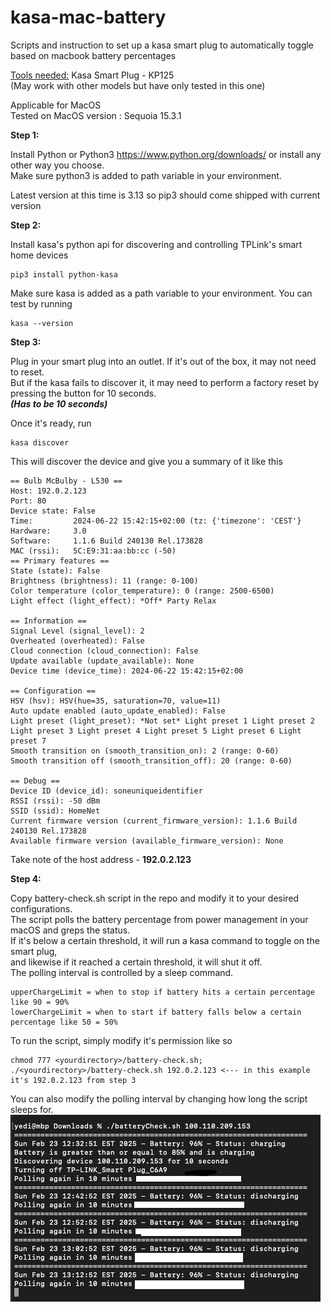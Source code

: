 # kasa-mac-battery
Scripts and instruction to set up a kasa smart plug to automatically toggle based on macbook battery percentages

<u>Tools needed:</u> Kasa Smart Plug - KP125  
(May work with other models but have only tested in this one)

Applicable for MacOS  
Tested on MacOS version : Sequoia 15.3.1

<b>Step 1:</b>

Install Python or Python3
https://www.python.org/downloads/
or install any other way you choose.  
Make sure python3 is added to path variable in your environment.

Latest version at this time is 3.13 so pip3 should come shipped with current version

<b>Step 2:</b>

Install kasa's python api for discovering and controlling TPLink's smart home devices

```
pip3 install python-kasa
```

Make sure kasa is added as a path variable to your environment.
You can test by running

```
kasa --version
```

<b>Step 3:</b>

Plug in your smart plug into an outlet. If it's out of the box, it may not need to reset.  
But if the kasa fails to discover it, it may need to perform a factory reset by pressing the button for 10 seconds.  
<b><i>(Has to be 10 seconds)  </i></b>

Once it's ready, run

```
kasa discover
```

This will discover the device and give you a summary of it like this

```
== Bulb McBulby - L530 ==
Host: 192.0.2.123
Port: 80
Device state: False
Time:         2024-06-22 15:42:15+02:00 (tz: {'timezone': 'CEST'}
Hardware:     3.0
Software:     1.1.6 Build 240130 Rel.173828
MAC (rssi):   5C:E9:31:aa:bb:cc (-50)
== Primary features ==
State (state): False
Brightness (brightness): 11 (range: 0-100)
Color temperature (color_temperature): 0 (range: 2500-6500)
Light effect (light_effect): *Off* Party Relax

== Information ==
Signal Level (signal_level): 2
Overheated (overheated): False
Cloud connection (cloud_connection): False
Update available (update_available): None
Device time (device_time): 2024-06-22 15:42:15+02:00

== Configuration ==
HSV (hsv): HSV(hue=35, saturation=70, value=11)
Auto update enabled (auto_update_enabled): False
Light preset (light_preset): *Not set* Light preset 1 Light preset 2 Light preset 3 Light preset 4 Light preset 5 Light preset 6 Light preset 7
Smooth transition on (smooth_transition_on): 2 (range: 0-60)
Smooth transition off (smooth_transition_off): 20 (range: 0-60)

== Debug ==
Device ID (device_id): soneuniqueidentifier
RSSI (rssi): -50 dBm
SSID (ssid): HomeNet
Current firmware version (current_firmware_version): 1.1.6 Build 240130 Rel.173828
Available firmware version (available_firmware_version): None
```

Take note of the host address - <b>192.0.2.123</b>

<b>Step 4:</b>

Copy battery-check.sh script in the repo and modify it to your desired configurations.  
The script polls the battery percentage from power management in your macOS and greps the status.  
If it's below a certain threshold, it will run a kasa command to toggle on the smart plug,  
and likewise if it reached a certain threshold, it will shut it off.  
The polling interval is controlled by a sleep command.  

```
upperChargeLimit = when to stop if battery hits a certain percentage like 90 = 90%
lowerChargeLimit = when to start if battery falls below a certain percentage like 50 = 50%
```

To run the script, simply modify it's permission like so
```
chmod 777 <yourdirectory>/battery-check.sh;
./<yourdirectory>/battery-check.sh 192.0.2.123 <--- in this example it's 192.0.2.123 from step 3
```

You can also modify the polling interval by changing how long the script sleeps for.  
![image info](./image.png)
